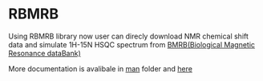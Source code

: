 # RBMRB
 Using RBMRB library now user can direcly download NMR chemical shift data and simulate 1H-15N HSQC spectrum from [BMRB(Biological Magnetic Resonance dataBank)](www.bmrb.wisc.edu)

More documentation is avalibale in [man](https://github.com/uwbmrb/RBMRB/tree/master/man) folder and [here](https://cdn.rawgit.com/uwbmrb/RBMRB/master/man/RBMRB.html)
